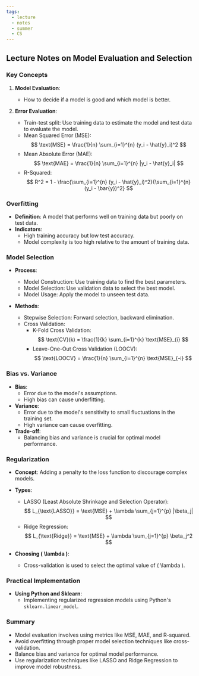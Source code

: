 ```yaml
---
tags:
  - lecture
  - notes
  - summer
  - CS
---
```

## Lecture Notes on Model Evaluation and Selection

### Key Concepts
1. **Model Evaluation**:
   - How to decide if a model is good and which model is better.

2. **Error Evaluation**:
   - Train-test split: Use training data to estimate the model and test data to evaluate the model.
   - Mean Squared Error (MSE):
     $$ \text{MSE} = \frac{1}{n} \sum_{i=1}^{n} (y_i - \hat{y}_i)^2 $$
   - Mean Absolute Error (MAE):
     $$ \text{MAE} = \frac{1}{n} \sum_{i=1}^{n} |y_i - \hat{y}_i| $$
   - R-Squared:
     $$ R^2 = 1 - \frac{\sum_{i=1}^{n} (y_i - \hat{y}_i)^2}{\sum_{i=1}^{n} (y_i - \bar{y})^2} $$

### Overfitting
- **Definition**: A model that performs well on training data but poorly on test data.
- **Indicators**: 
  - High training accuracy but low test accuracy.
  - Model complexity is too high relative to the amount of training data.

### Model Selection
- **Process**:
  - Model Construction: Use training data to find the best parameters.
  - Model Selection: Use validation data to select the best model.
  - Model Usage: Apply the model to unseen test data.

- **Methods**:
  - Stepwise Selection: Forward selection, backward elimination.
  - Cross Validation:
    - K-Fold Cross Validation:
      $$ \text{CV}(k) = \frac{1}{k} \sum_{i=1}^{k} \text{MSE}_{i} $$
    - Leave-One-Out Cross Validation (LOOCV):
      $$ \text{LOOCV} = \frac{1}{n} \sum_{i=1}^{n} \text{MSE}_{-i} $$

### Bias vs. Variance
- **Bias**:
  - Error due to the model's assumptions.
  - High bias can cause underfitting.
- **Variance**:
  - Error due to the model's sensitivity to small fluctuations in the training set.
  - High variance can cause overfitting.
- **Trade-off**:
  - Balancing bias and variance is crucial for optimal model performance.

### Regularization
- **Concept**: Adding a penalty to the loss function to discourage complex models.
- **Types**:
  - LASSO (Least Absolute Shrinkage and Selection Operator):
    $$ L_{\text{LASSO}} = \text{MSE} + \lambda \sum_{j=1}^{p} |\beta_j| $$
  - Ridge Regression:
    $$ L_{\text{Ridge}} = \text{MSE} + \lambda \sum_{j=1}^{p} \beta_j^2 $$

- **Choosing \( \lambda \)**:
  - Cross-validation is used to select the optimal value of \( \lambda \).

### Practical Implementation
- **Using Python and Sklearn**:
  - Implementing regularized regression models using Python's `sklearn.linear_model`.

### Summary
- Model evaluation involves using metrics like MSE, MAE, and R-squared.
- Avoid overfitting through proper model selection techniques like cross-validation.
- Balance bias and variance for optimal model performance.
- Use regularization techniques like LASSO and Ridge Regression to improve model robustness.
